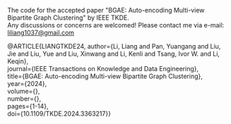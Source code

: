 The code for the accepted paper "BGAE: Auto-encoding Multi-view Bipartite Graph Clustering" by IEEE TKDE.  
Any discussions or concerns are welcomed! Please contact me via e-mail: liliang1037@gmail.com

@ARTICLE{LIANGTKDE24,
  author={Li, Liang and Pan, Yuangang and Liu, Jie and Liu, Yue and Liu, Xinwang and Li, Kenli and Tsang, Ivor W. and Li, Keqin},  
  journal={IEEE Transactions on Knowledge and Data Engineering},  
  title={BGAE: Auto-encoding Multi-view Bipartite Graph Clustering},   
  year={2024},  
  volume={},  
  number={},  
  pages={1-14},  
  doi={10.1109/TKDE.2024.3363217}}
